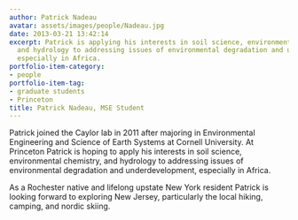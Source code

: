 ```yaml
---
author: Patrick Nadeau
avatar: assets/images/people/Nadeau.jpg
date: 2013-03-21 13:42:14
excerpt: Patrick is applying his interests in soil science, environmental chemistry,
  and hydrology to addressing issues of environmental degradation and underdevelopment,
  especially in Africa.
portfolio-item-category:
- people
portfolio-item-tag:
- graduate students
- Princeton
title: Patrick Nadeau, MSE Student
---
```


 

Patrick joined the Caylor lab in 2011 after majoring in Environmental Engineering and Science of Earth Systems at Cornell University. At Princeton Patrick is hoping to apply his interests in soil science, environmental chemistry, and hydrology to addressing issues of environmental degradation and underdevelopment, especially in Africa.
  
As a Rochester native and lifelong upstate New York resident Patrick is looking forward to exploring New Jersey, particularly the local hiking, camping, and nordic skiing.